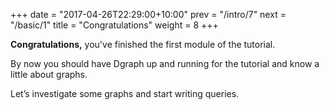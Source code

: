 +++
date = "2017-04-26T22:29:00+10:00"
prev = "/intro/7"
next = "/basic/1"
title = "Congratulations"
weight = 8
+++

**Congratulations,** you've finished the first module of the tutorial.

By now you should have Dgraph up and running for the tutorial and know a little about graphs.

Let’s investigate some graphs and start writing queries.
